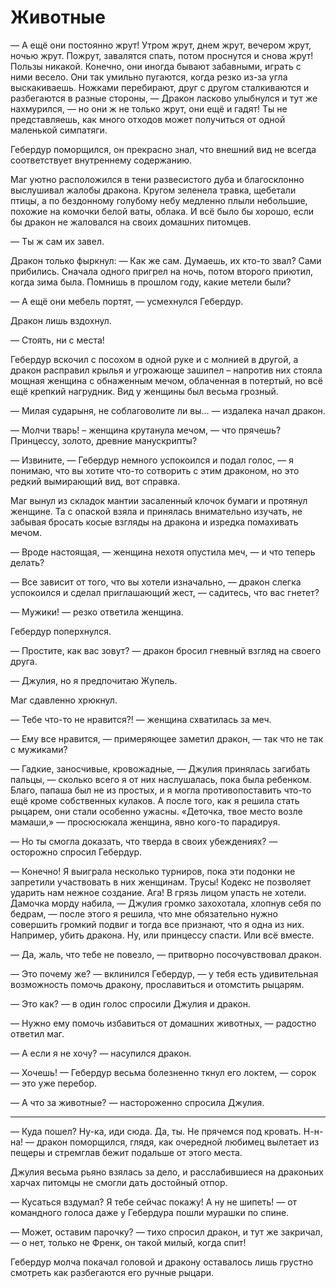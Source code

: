 # Животные

— А ещё они постоянно жрут! Утром жрут, днем жрут, вечером жрут, ночью жрут. Пожрут, завалятся спать, потом проснутся и снова жрут! Пользы никакой. Конечно, они иногда бывают забавными, играть с ними весело. Они так умильно пугаются, когда резко из-за угла выскакиваешь. Ножками перебирают, друг с другом сталкиваются и разбегаются в разные стороны, — Дракон ласково улыбнулся и тут же нахмурился, — но они ж не только жрут, они ещё и гадят! Ты не представляешь, как много отходов может получиться от одной маленькой симпатяги.

Гебердур поморщился, он прекрасно знал, что внешний вид не всегда соответствует внутреннему содержанию.

Маг уютно расположился в тени развесистого дуба и благосклонно выслушивал жалобы дракона. Кругом зеленела травка, щебетали птицы, а по бездонному голубому небу медленно плыли небольшие, похожие на комочки белой ваты, облака. И всё было бы хорошо, если бы дракон не жаловался на своих домашних питомцев.

— Ты ж сам их завел.

Дракон только фыркнул: — Как же сам. Думаешь, их кто-то звал? Сами прибились. Сначала одного пригрел на ночь, потом второго приютил, когда зима была. Помнишь в прошлом году, какие метели были?

— А ещё они мебель портят, — усмехнулся Гебердур.

Дракон лишь вздохнул.

— Стоять, ни с места!

Гебердур вскочил с посохом в одной руке и с молнией в другой, а дракон расправил крылья и угрожающе зашипел – напротив них стояла мощная женщина с обнаженным мечом, облаченная в потертый, но всё ещё крепкий нагрудник. Вид у женщины был весьма грозный.

— Милая сударыня, не соблаговолите ли вы… — издалека начал дракон.

— Молчи тварь! – женщина крутанула мечом, — что прячешь? Принцессу, золото, древние манускрипты?

— Извините, — Гебердур немного успокоился и подал голос, — я понимаю, что вы хотите что-то сотворить с этим драконом, но это редкий вымирающий вид, вот справка.

Маг вынул из складок мантии засаленный клочок бумаги и протянул женщине. Та с опаской взяла и принялась внимательно изучать, не забывая бросать косые взгляды на дракона и изредка помахивать мечом.

— Вроде настоящая, — женщина нехотя опустила меч, — и что теперь делать?

— Все зависит от того, что вы хотели изначально, — дракон слегка успокоился и сделал приглашающий жест, — садитесь, что вас гнетет?

— Мужики! — резко ответила женщина.

Гебердур поперхнулся.

— Простите, как вас зовут? — дракон бросил гневный взгляд на своего друга.

— Джулия, но я предпочитаю Жупель.

Маг сдавленно хрюкнул.

— Тебе что-то не нравится?! — женщина схватилась за меч.

— Ему все нравится, — примеряющее заметил дракон, — так что не так с мужиками?

— Гадкие, заносчивые, кровожадные, — Джулия принялась загибать пальцы, — сколько всего я от них наслушалась, пока была ребенком. Благо, папаша был не из простых, и я могла противопоставить что-то ещё кроме собственных кулаков. А после того, как я решила стать рыцарем, они стали особенно ужасны. «Деточка, твое место возле мамаши,» — просюсюкала женщина, явно кого-то парадируя.

— Но ты смогла доказать, что тверда в своих убеждениях? — осторожно спросил Гебердур.

— Конечно! Я выиграла несколько турниров, пока эти подонки не запретили участвовать в них женщинам. Трусы! Кодекс не позволяет ударить нам нежное создание. Ага! В грязь лицом упасть не хотели. Дамочка морду набила, — Джулия громко захохотала, хлопнув себя по бедрам, — после этого я решила, что мне обязательно нужно совершить громкий подвиг и тогда все признают, что я одна из них. Например, убить дракона. Ну, или принцессу спасти. Или всё вместе.

— Да, жаль, что тебе не повезло, — притворно посочувствовал дракон.

— Это почему же? — вклинился Гебердур, — у тебя есть удивительная возможность помочь дракону, прославиться и отомстить рыцарям.

— Это как? — в один голос спросили Джулия и дракон.

— Нужно ему помочь избавиться от домашних животных, — радостно ответил маг.

— А если я не хочу? — насупился дракон.

— Хочешь! — Гебердур весьма болезненно ткнул его локтем, — сорок — это уже перебор.

— А что за животные? — настороженно спросила Джулия.

***

— Куда пошел? Ну-ка, иди сюда. Да, ты. Не прячемся под кровать. Н-н-на! — дракон поморщился, глядя, как очередной любимец вылетает из пещеры и стремглав бежит подальше от этого места.

Джулия весьма рьяно взялась за дело, и расслабившиеся на драконьих харчах питомцы не смогли дать достойный отпор.

— Кусаться вздумал? Я тебе сейчас покажу! А ну не шипеть! — от командного голоса даже у Гебердура пошли мурашки по спине.

— Может, оставим парочку? — тихо спросил дракон, и тут же закричал, — о нет, только не Френк, он такой милый, когда спит!

Гебердур молча покачал головой и дракону оставалось лишь грустно смотреть как разбегаются его ручные рыцари.

